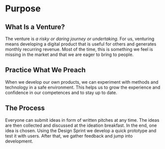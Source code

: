 # Purpose

## What Is a Venture?

The venture is _a risky or daring journey or undertaking_. For us, venturing means developing a digital product that is useful for others and generates monthly recurring revenue. Most of the time, this is something we feel is missing in the market and that we are eager to bring to people.

## Practice What We Preach

When we develop our own products, we can experiment with methods and technology in a safe environment. This helps us to grow the experience and confidence in our competences and to stay up to date.

## The Process

Everyone can submit ideas in form of written pitches at any time. The ideas are then collected and discussed at the ideation breakfast. In the end, one idea is chosen. Using the Design Sprint we develop a quick prototype and test it with users. After that, we gather feedback and jump into development.
